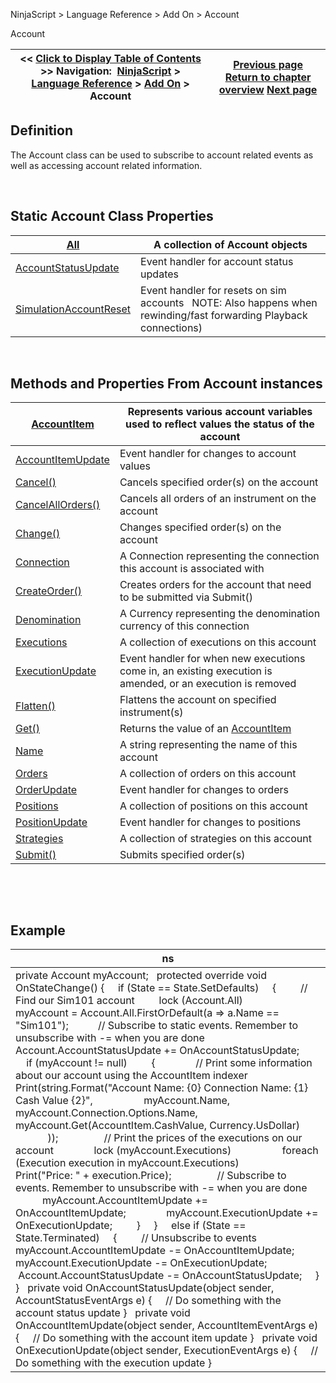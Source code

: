 ﻿


NinjaScript \> Language Reference \> Add On \> Account






















Account







| \<\< [Click to Display Table of Contents](account_class.md) \>\> **Navigation:**     [NinjaScript](ninjascript-1.md) \> [Language Reference](language_reference_wip-1.md) \> [Add On](add_on-1.md) \> Account | [Previous page](quantityupdown-1.md) [Return to chapter overview](add_on-1.md) [Next page](accountitem-1.md) |
| --- | --- |











## Definition


The Account class can be used to subscribe to account related events as well as accessing account related information.


 


## Static Account Class Properties




| [All](all-1.md) | A collection of Account objects |
| --- | --- |
| [AccountStatusUpdate](accountstatusupdate-1.md) | Event handler for account status updates |
| [SimulationAccountReset](simulationaccountreset-1.md) | Event handler for resets on sim accounts   NOTE: Also happens when rewinding/fast forwarding Playback connections) |



 


## Methods and Properties From Account instances




| [AccountItem](accountitem-1.md) | Represents various account variables used to reflect values the status of the account |
| --- | --- |
| [AccountItemUpdate](accountitemupdate-1.md) | Event handler for changes to account values |
| [Cancel()](cancel-1.md) | Cancels specified order(s) on the account |
| [CancelAllOrders()](accounts_cancelallorders-1.md) | Cancels all orders of an instrument on the account |
| [Change()](change-1.md) | Changes specified order(s) on the account |
| [Connection](connection-1.md) | A Connection representing the connection this account is associated with |
| [CreateOrder()](createorder-1.md) | Creates orders for the account that need to be submitted via Submit() |
| [Denomination](denomination-1.md) | A Currency representing the denomination currency of this connection |
| [Executions](executions-1.md) | A collection of executions on this account |
| [ExecutionUpdate](executionupdate-1.md) | Event handler for when new executions come in, an existing execution is amended, or an execution is removed |
| [Flatten()](flatten-1.md) | Flattens the account on specified instrument(s) |
| [Get()](get-1.md) | Returns the value of an [AccountItem](accountitem-1.md) |
| [Name](name_account-1.md) | A string representing the name of this account |
| [Orders](orders_account-1.md) | A collection of orders on this account |
| [OrderUpdate](orderupdate-1.md) | Event handler for changes to orders |
| [Positions](positions_account-1.md) | A collection of positions on this account |
| [PositionUpdate](positionupdate-1.md) | Event handler for changes to positions |
| [Strategies](strategies_account-1.md) | A collection of strategies on this account |
| [Submit()](submit-1.md) | Submits specified order(s) |



 


 


## Example




| ns |
| --- |
| private Account myAccount;   protected override void OnStateChange() {      if (State \=\= State.SetDefaults)      {          // Find our Sim101 account          lock (Account.All)                myAccount \= Account.All.FirstOrDefault(a \=\> a.Name \=\= "Sim101");            // Subscribe to static events. Remember to unsubscribe with \-\= when you are done          Account.AccountStatusUpdate \+\= OnAccountStatusUpdate;            if (myAccount !\= null)          {                // Print some information about our account using the AccountItem indexer                Print(string.Format("Account Name: {0} Connection Name: {1} Cash Value {2}",                    myAccount.Name,                    myAccount.Connection.Options.Name,                    myAccount.Get(AccountItem.CashValue, Currency.UsDollar)                    ));                  // Print the prices of the executions on our account                lock (myAccount.Executions)                    foreach (Execution execution in myAccount.Executions)                          Print("Price: " \+ execution.Price);                  // Subscribe to events. Remember to unsubscribe with \-\= when you are done                myAccount.AccountItemUpdate \+\= OnAccountItemUpdate;                myAccount.ExecutionUpdate \+\= OnExecutionUpdate;          }      }      else if (State \=\= State.Terminated)      {          // Unsubscribe to events          myAccount.AccountItemUpdate \-\= OnAccountItemUpdate;          myAccount.ExecutionUpdate \-\= OnExecutionUpdate;           Account.AccountStatusUpdate \-\= OnAccountStatusUpdate;      } }   private void OnAccountStatusUpdate(object sender, AccountStatusEventArgs e) {      // Do something with the account status update }   private void OnAccountItemUpdate(object sender, AccountItemEventArgs e) {      // Do something with the account item update }   private void OnExecutionUpdate(object sender, ExecutionEventArgs e) {      // Do something with the execution update } |










